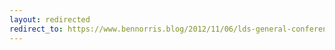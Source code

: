 ```yaml
---
layout: redirected
redirect_to: https://www.bennorris.blog/2012/11/06/lds-general-conference.html
---
```

